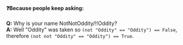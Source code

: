 #### ❓Because people keep asking:
**Q:** Why is your name NotNotOddity/!!Oddity?    
**A:** Well "Oddity" was taken so `(not "Oddity" == "Oddity") == False`, therefore `(not not "Oddity" == "Oddity") == True`.

<!--
**NotOddity/NotOddity** is a ✨ _special_ ✨ repository because its `README.md` (this file) appears on your GitHub profile.

Here are some ideas to get you started:

- 🔭 I’m currently working on ...
- 🌱 I’m currently learning ...
- 👯 I’m looking to collaborate on ...
- 🤔 I’m looking for help with ...
- 💬 Ask me about ...
- 📫 How to reach me: ...
- 😄 Pronouns: ...
- ⚡ Fun fact: ...
-->
